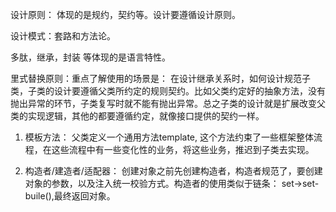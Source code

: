 设计原则： 体现的是规约，契约等。设计要遵循设计原则。

设计模式：套路和方法论。

多肽，继承，封装 等体现的是语言特性。


里式替换原则：重点了解使用的场景是： 
在设计继承关系时，如何设计规范子类，子类的设计要遵循父类所约定的规则契约。比如父类约定好的抽象方法，没有抛出异常的环节，子类复写时就不能有抛出异常。总之子类的设计就是扩展改变父类的实现逻辑，其他的都要遵循约定，就像接口提供的契约一样。

1. 模板方法： 父类定义一个通用方法template, 这个方法约束了一些框架整体流程，在这些流程中有一些变化性的业务，将这些业务，推迟到子类去实现。

2. 构造者/建造者/适配器： 创建对象之前先创建构造者，构造者规范了，要创建对象的参数，以及注入统一校验方式。构造者的使用类似于链条： set->set-buile(),最终返回对象。